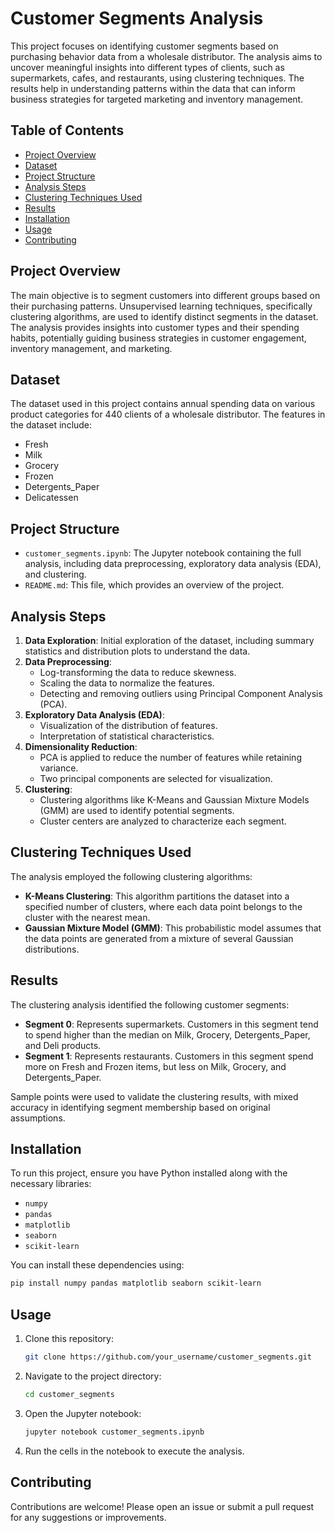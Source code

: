 # Customer Segments Analysis

This project focuses on identifying customer segments based on purchasing behavior data from a wholesale distributor. The analysis aims to uncover meaningful insights into different types of clients, such as supermarkets, cafes, and restaurants, using clustering techniques. The results help in understanding patterns within the data that can inform business strategies for targeted marketing and inventory management.

## Table of Contents
- [Project Overview](#project-overview)
- [Dataset](#dataset)
- [Project Structure](#project-structure)
- [Analysis Steps](#analysis-steps)
- [Clustering Techniques Used](#clustering-techniques-used)
- [Results](#results)
- [Installation](#installation)
- [Usage](#usage)
- [Contributing](#contributing)

## Project Overview
The main objective is to segment customers into different groups based on their purchasing patterns. Unsupervised learning techniques, specifically clustering algorithms, are used to identify distinct segments in the dataset. The analysis provides insights into customer types and their spending habits, potentially guiding business strategies in customer engagement, inventory management, and marketing.

## Dataset
The dataset used in this project contains annual spending data on various product categories for 440 clients of a wholesale distributor. The features in the dataset include:
- Fresh
- Milk
- Grocery
- Frozen
- Detergents_Paper
- Delicatessen

## Project Structure
- `customer_segments.ipynb`: The Jupyter notebook containing the full analysis, including data preprocessing, exploratory data analysis (EDA), and clustering.
- `README.md`: This file, which provides an overview of the project.

## Analysis Steps
1. **Data Exploration**: Initial exploration of the dataset, including summary statistics and distribution plots to understand the data.
2. **Data Preprocessing**:
   - Log-transforming the data to reduce skewness.
   - Scaling the data to normalize the features.
   - Detecting and removing outliers using Principal Component Analysis (PCA).
3. **Exploratory Data Analysis (EDA)**:
   - Visualization of the distribution of features.
   - Interpretation of statistical characteristics.
4. **Dimensionality Reduction**:
   - PCA is applied to reduce the number of features while retaining variance.
   - Two principal components are selected for visualization.
5. **Clustering**:
   - Clustering algorithms like K-Means and Gaussian Mixture Models (GMM) are used to identify potential segments.
   - Cluster centers are analyzed to characterize each segment.

## Clustering Techniques Used
The analysis employed the following clustering algorithms:
- **K-Means Clustering**: This algorithm partitions the dataset into a specified number of clusters, where each data point belongs to the cluster with the nearest mean.
- **Gaussian Mixture Model (GMM)**: This probabilistic model assumes that the data points are generated from a mixture of several Gaussian distributions.

## Results
The clustering analysis identified the following customer segments:
- **Segment 0**: Represents supermarkets. Customers in this segment tend to spend higher than the median on Milk, Grocery, Detergents_Paper, and Deli products.
- **Segment 1**: Represents restaurants. Customers in this segment spend more on Fresh and Frozen items, but less on Milk, Grocery, and Detergents_Paper.

Sample points were used to validate the clustering results, with mixed accuracy in identifying segment membership based on original assumptions.

## Installation
To run this project, ensure you have Python installed along with the necessary libraries:
- `numpy`
- `pandas`
- `matplotlib`
- `seaborn`
- `scikit-learn`

You can install these dependencies using:
```bash
pip install numpy pandas matplotlib seaborn scikit-learn
```

## Usage
1. Clone this repository:
   ```bash
   git clone https://github.com/your_username/customer_segments.git
   ```
2. Navigate to the project directory:
   ```bash
   cd customer_segments
   ```
3. Open the Jupyter notebook:
   ```bash
   jupyter notebook customer_segments.ipynb
   ```

4. Run the cells in the notebook to execute the analysis.

## Contributing
Contributions are welcome! Please open an issue or submit a pull request for any suggestions or improvements.
